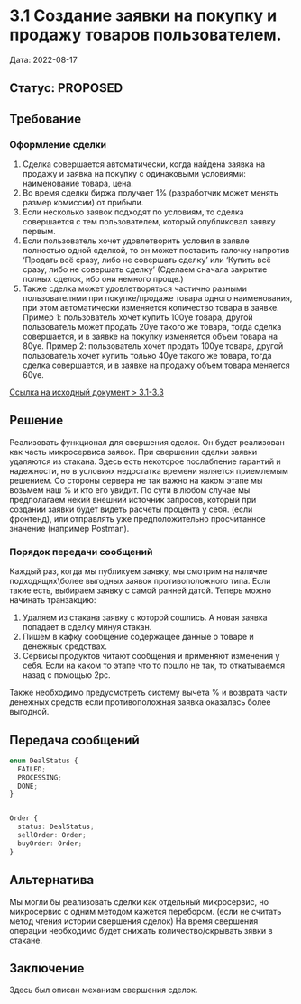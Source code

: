 ﻿# 3.1 Создание заявки на покупку и продажу товаров пользователем.

Дата: 2022-08-17

## Статус: PROPOSED

## Требование

### Оформление сделки
1. Сделка совершается автоматически, когда найдена заявка на продажу и заявка на покупку с одинаковыми условиями: наименование товара, цена.
2. Во время сделки биржа получает 1% (разработчик может менять размер комиссии) от прибыли.
3. Если несколько заявок подходят по условиям, то сделка совершается с тем пользователем, который опубликовал заявку первым.
4. Если пользователь хочет удовлетворить условия в заявле полностью одной сделкой, то он может поставить галочку напротив ‘Продать всё сразу, либо не совершать сделку’ или ‘Купить всё сразу, либо не совершать сделку’ (Сделаем сначала закрытие полных сделок, ибо они немного проще.)
5. Также сделка может удовлетворяться частично разными пользователями при покупке/продаже товара одного наименования, при этом автоматически изменяется количество товара в заявке. Пример 1: пользователь хочет купить 100уе товара, другой пользователь может продать 20уе такого же товара, тогда сделка совершается, и в заявке на покупку изменяется объем товара на 80уе. Пример 2: пользователь хочет продать 100уе товара, другой пользователь хочет купить только 40уе такого же товара, тогда сделка совершается, и в заявке на продажу объем товара меняется 60уе.

[Ссылка на исходный документ > 3.1-3.3](https://docs.google.com/document/d/1HwW4-Q8kIadQPA3vRosXDwSpWbfjIRJMwdgL5OhvnXY/edit#bookmark=id.sgjzva4uipp9)

## Решение

Реализовать функционал для свершения сделок. Он будет реализован как часть микросервиса заявок.
При свершении сделки заявки удаляются из стакана. Здесь есть некоторое послабление гарантий и надежности, но в условиях недостатка времени является приемлемым решением.
Со стороны сервера не так важно на каком этапе мы возьмем наш % и кто его увидит. По сути в любом случае мы предполагаем некий внешний источник запросов, который при создании заявки будет видеть расчеты процента у себя. (если фронтенд), или отправлять уже предположительно просчитанное значение (например Postman).
### Порядок передачи сообщений

Каждый раз, когда мы публикуем заявку, мы смотрим на наличие подходящих\более выгодных заявок противоположного типа.
Если такие есть, выбираем заявку с самой ранней датой.
Теперь можно начинать транзакцию:
1. Удаляем из стакана заявку с которой сошлись. А новая заявка попадает в сделку минуя стакан.
2. Пишем в кафку сообщение содержащее данные о товаре и денежных средствах.
3. Сервисы продуктов читают сообщения и применяют изменения у себя.
Если на каком то этапе что то пошло не так, то откатываемся назад с помощью 2pc.

Также необходимо предусмотреть систему вычета % и возврата части денежных средств если противоположная заявка оказалась более выгодной.

## Передача сообщений

```ts
enum DealStatus {
  FAILED;
  PROCESSING;
  DONE;
}


Order {
  status: DealStatus;
  sellOrder: Order;
  buyOrder: Order;
}
```

## Альтернатива

Мы могли бы реализовать сделки как отдельный микросервис, но микросервис с одним методом кажется перебором. (если не считать метод чтения истории свершения сделок)
На время свершения операции необходимо будет снижать количество/скрывать зявки в стакане.
## Заключение

Здесь был описан механизм свершения сделок.